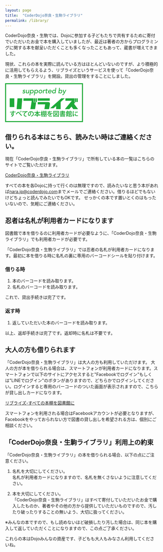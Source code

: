 ```yaml
---
layout: page
title:  "CoderDojo奈良・生駒ライブラリ"
permalink: /library/
---
```

CoderDojo奈良・生駒では、Dojoに参加する子どもたちで共有するために寄付でいただいたお金で本を購入していましたが、最近は著者の方からプログラミングに関する本を献呈いただくことも多くなったこともあって、蔵書が増えてきました。

現状、これらの本を実際に読んでいる方はほとんどいないのですが、より積極的に活用してもらえるよう、リブライズというサービスを使って「CoderDojo奈良・生駒ライブラリ」を開設。貸出の管理をすることにしました。

[![リブライズ-すべての本棚を図書館に](/images/supported-by-librize-ja-256x128.png)](https://librize.com/)

## 借りられる本はこちら、読みたい時はご連絡ください。
現在「CoderDojo奈良・生駒ライブラリ」で所有している本の一覧はこちらのサイトでご覧いただけます。

[CoderDojo奈良・生駒ライブラリ](https://librize.com/places/1563)

すべての本を各Dojoに持って行くのは無理ですので、読みたいなと思う本があれば[nara.jp@coderdojo.com](mailto:nara.jp@coderdojo.com)までメールでご連絡ください。借りるほどでもないけどちょっと読んでみたいでもOKです。
せっかくの本です置いとくのはもったいないので、気軽にご連絡ください。

## 忍者は名札が利用者カードになります
図書館で本を借りるのに利用者カードが必要なように、「CoderDojo奈良・生駒ライブラリ」でも利用者カードが必要です。

「CoderDojo奈良・生駒ライブラリ」では忍者の名札が利用者カードになります。最初に本を借りる時に名札の裏に専用のバーコードシールを貼り付けます。

### 借りる時

1. 本のバーコードを読み取ります。
2. 名札のバーコードを読み取ります。

これで、貸出手続きは完了です。

### 返す時

1. 返していただいた本のバーコードを読み取ります。

以上、返却手続きは完了です。返却時に名札は不要です。

## 大人の方も借りられます
「CoderDojo奈良・生駒ライブラリ」は大人の方も利用していただけます。
大人の方が本を借りられる場合は、スマートフォンが利用者カードになります。スマートフォンで以下のサイトにアクセスすると"Facebookでログイン"もしくは"LINEでログイン"のボタンがありますので、どちらかでログインしてください。ログインすると専用のバーコードのついた画面が表示されますので、こちらが貸し出しカードになります。

[リブライズ-すべての本棚を図書館に](https://librize.com/)

スマートフォンを利用される場合はFacebookアカウントが必要となりますが、Facebookをやっておられない方で図書の貸し出しを希望される方は、個別にご相談ください。

## 「CoderDojo奈良・生駒ライブラリ」利用上の約束
「CoderDojo奈良・生駒ライブラリ」の本を借りられる場合、以下の点にご注意ください。

1. 名札を大切にしてください。  
名札が利用者カードになりますので、名札を無くさないように注意してください。

2. 本を大切にしてください。  
「CoderDojo奈良・生駒ライブラリ」はすべて寄付していただいたお金で購入したものか、著者やその他の方から提供していただいものですので、汚したり破ったりすることの無いよう、大切に扱ってください。

※みんなの本ですので、もし読めないほど破損したり汚した場合は、同じ本を購入して返していただくことになりますので、この点ご了承ください。 

これらの本はDojoみんなの資産です、子どもも大人もみなさん利用してくださいね。


